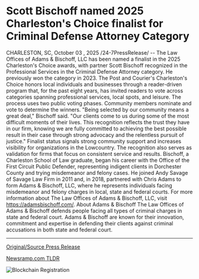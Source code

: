 # Scott Bischoff named 2025 Charleston's Choice finalist for Criminal Defense Attorney Category

CHARLESTON, SC, October 03 , 2025 /24-7PressRelease/ -- The Law Offices of Adams & Bischoff, LLC has been named a finalist in the 2025 Charleston's Choice awards, with partner Scott Bischoff recognized in the Professional Services in the Criminal Defense Attorney category. He previously won the category in 2023.  The Post and Courier's Charleston's Choice honors local individuals and businesses through a reader-driven program that, for the past eight years, has invited readers to vote across categories spanning professional services, local spots, and leisure. The process uses two public voting phases. Community members nominate and vote to determine the winners.  "Being selected by our community means a great deal," Bischoff said. "Our clients come to us during some of the most difficult moments of their lives. This recognition reflects the trust they have in our firm, knowing we are fully committed to achieving the best possible result in their case through strong advocacy and the relentless pursuit of justice."  Finalist status signals strong community support and increases visibility for organizations in the Lowcountry. The recognition also serves as validation for firms that focus on consistent service and results.  Bischoff, a Charleston School of Law graduate, began his career with the Office of the First Circuit Public Defender, representing indigent clients in Dorchester County and trying misdemeanor and felony cases. He joined Andy Savage of Savage Law Firm in 2011 and, in 2018, partnered with Chris Adams to form Adams & Bischoff, LLC, where he represents individuals facing misdemeanor and felony charges in local, state and federal courts.  For more information about The Law Offices of Adams & Bischoff, LLC, visit https://adamsbischoff.com/.  About Adams & Bischoff  The Law Offices of Adams & Bischoff defends people facing all types of criminal charges in state and federal court. Adams & Bischoff are known for their innovation, commitment and expertise in defending their clients against criminal accusations in both state and federal court. 

---

[Original/Source Press Release](https://www.24-7pressrelease.com/press-release/527412/scott-bischoff-named-2025-charlestons-choice-finalist-for-criminal-defense-attorney-category)
                    

[Newsramp.com TLDR](https://newsramp.com/curated-news/adams-bischoff-named-finalist-in-charleston-s-choice-awards/40e7bd217c7936ae81b7d208fcf708d2) 

 

 



![Blockchain Registration](https://cdn.newsramp.app/24-7PressRelease/qrcode/2510/3/larkHu7U.webp)